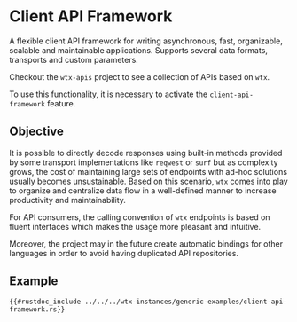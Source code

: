 # Client API Framework

A flexible client API framework for writing asynchronous, fast, organizable, scalable and maintainable applications. Supports several data formats, transports and custom parameters.

Checkout the `wtx-apis` project to see a collection of APIs based on `wtx`.

To use this functionality, it is necessary to activate the `client-api-framework` feature.

## Objective

It is possible to directly decode responses using built-in methods provided by some transport implementations like `reqwest` or `surf` but as complexity grows, the cost of maintaining large sets of endpoints with ad-hoc solutions usually becomes unsustainable. Based on this scenario, `wtx` comes into play to organize and centralize data flow in a well-defined manner to increase productivity and maintainability.

For API consumers, the calling convention of `wtx` endpoints is based on fluent interfaces which makes the usage more pleasant and intuitive.

Moreover, the project may in the future create automatic bindings for other languages in order to avoid having duplicated API repositories.

## Example

```rust,edition2024,no_run
{{#rustdoc_include ../../../wtx-instances/generic-examples/client-api-framework.rs}}
```